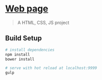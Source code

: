 # [Web page](https://github.com/brace99/test-project/tree/dev/app/index.html)

> A HTML, CSS, JS project

## Build Setup

``` bash
# install dependencies
npm install
bower install

# serve with hot reload at localhost:9999
gulp
```
